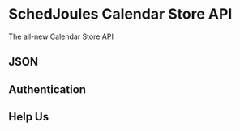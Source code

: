 SchedJoules Calendar Store API
==================

The all-new Calendar Store API

JSON
----

Authentication
--------------

Help Us
-------


